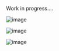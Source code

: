 Work in progress....

![image](https://github.com/Tron8268/Ecommerce-Website/assets/82048036/39899ff6-e379-438d-8c9b-7810eeec4354)


![image](https://github.com/Tron8268/Ecommerce-Website/assets/82048036/0afe52a8-9278-4790-8f5d-ce06ead079c8)


![image](https://github.com/Tron8268/Ecommerce-Website/assets/82048036/100e8e21-de06-48ab-99dc-0a96485715be)
